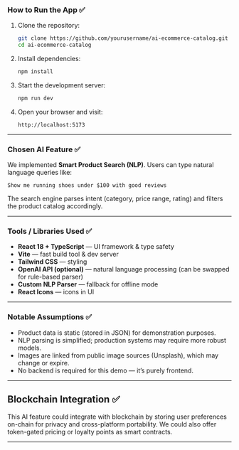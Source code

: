 ### **How to Run the App** ✅

1. Clone the repository:

   ```bash
   git clone https://github.com/yourusername/ai-ecommerce-catalog.git
   cd ai-ecommerce-catalog
   ```
2. Install dependencies:

   ```bash
   npm install
   ```
3. Start the development server:

   ```bash
   npm run dev
   ```
4. Open your browser and visit:

   ```
   http://localhost:5173
   ```

---

### **Chosen AI Feature** ✅

We implemented **Smart Product Search (NLP)**.
Users can type natural language queries like:

```
Show me running shoes under $100 with good reviews
```

The search engine parses intent (category, price range, rating) and filters the product catalog accordingly.

---

### **Tools / Libraries Used** ✅

* **React 18 + TypeScript** — UI framework & type safety
* **Vite** — fast build tool & dev server
* **Tailwind CSS** — styling
* **OpenAI API (optional)** — natural language processing (can be swapped for rule-based parser)
* **Custom NLP Parser** — fallback for offline mode
* **React Icons** — icons in UI

---

### **Notable Assumptions** ✅

* Product data is static (stored in JSON) for demonstration purposes.
* NLP parsing is simplified; production systems may require more robust models.
* Images are linked from public image sources (Unsplash), which may change or expire.
* No backend is required for this demo — it’s purely frontend.

---

## **Blockchain Integration** ✅

This AI feature could integrate with blockchain by storing user preferences on-chain for privacy and cross-platform portability. We could also offer token-gated pricing or loyalty points as smart contracts.

---

